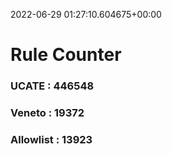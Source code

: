 2022-06-29 01:27:10.604675+00:00
# Rule Counter 
 ### UCATE : 446548

 ### Veneto : 19372

 ### Allowlist : 13923